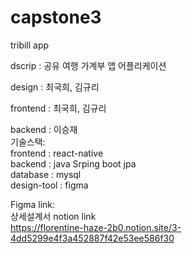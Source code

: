 # capstone3

tribill app

dscrip : 공유 여행 가계부 앱 어플리케이션

design : 최국희, 김규리 <br>

frontend : 최국희, 김규리 <br>

backend : 이승재
<br>
기술스택: <br>
  frontend : react-native
  <br>
  backend : java Srping boot jpa
  <br>
  database : mysql
  <br>
  design-tool : figma
  <br>
  
Figma link:
<br>
상세설계서 notion link
<br>
https://florentine-haze-2b0.notion.site/3-4dd5299e4f3a452887f42e53ee586f30
